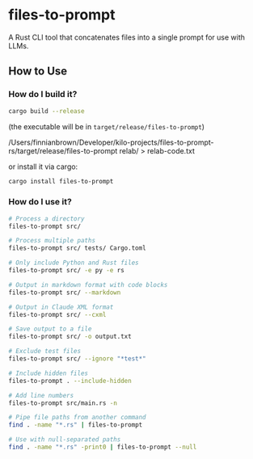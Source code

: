 # files-to-prompt

A Rust CLI tool that concatenates files into a single prompt for use with LLMs.

## How to Use

### How do I build it?

```bash
cargo build --release
```
(the executable will be in `target/release/files-to-prompt`)

/Users/finnianbrown/Developer/kilo-projects/files-to-prompt-rs/target/release/files-to-prompt relab/ > relab-code.txt

or install it via cargo:

```bash
cargo install files-to-prompt
```


### How do I use it?

```bash
# Process a directory
files-to-prompt src/

# Process multiple paths
files-to-prompt src/ tests/ Cargo.toml

# Only include Python and Rust files
files-to-prompt src/ -e py -e rs

# Output in markdown format with code blocks
files-to-prompt src/ --markdown

# Output in Claude XML format
files-to-prompt src/ --cxml

# Save output to a file
files-to-prompt src/ -o output.txt

# Exclude test files
files-to-prompt src/ --ignore "*test*"

# Include hidden files
files-to-prompt . --include-hidden

# Add line numbers
files-to-prompt src/main.rs -n

# Pipe file paths from another command
find . -name "*.rs" | files-to-prompt

# Use with null-separated paths
find . -name "*.rs" -print0 | files-to-prompt --null
```